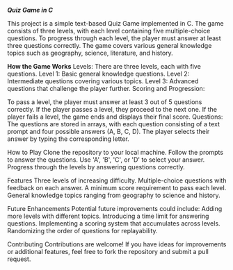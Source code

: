 _**Quiz Game in C**_

This project is a simple text-based Quiz Game implemented in C. The game consists of three levels, with each level containing five multiple-choice questions. To progress through each level, the player must answer at least three questions correctly. The game covers various general knowledge topics such as geography, science, literature, and history.

**How the Game Works**
Levels: There are three levels, each with five questions.
Level 1: Basic general knowledge questions.
Level 2: Intermediate questions covering various topics.
Level 3: Advanced questions that challenge the player further.
Scoring and Progression:

To pass a level, the player must answer at least 3 out of 5 questions correctly.
If the player passes a level, they proceed to the next one.
If the player fails a level, the game ends and displays their final score.
Questions: The questions are stored in arrays, with each question consisting of a text prompt and four possible answers (A, B, C, D). The player selects their answer by typing the corresponding letter.

How to Play
Clone the repository to your local machine.
Follow the prompts to answer the questions. Use 'A', 'B', 'C', or 'D' to select your answer.
Progress through the levels by answering questions correctly.

Features
Three levels of increasing difficulty.
Multiple-choice questions with feedback on each answer.
A minimum score requirement to pass each level.
General knowledge topics ranging from geography to science and history.

Future Enhancements
Potential future improvements could include:
Adding more levels with different topics.
Introducing a time limit for answering questions.
Implementing a scoring system that accumulates across levels.
Randomizing the order of questions for replayability.

Contributing
Contributions are welcome! If you have ideas for improvements or additional features, feel free to fork the repository and submit a pull request.
